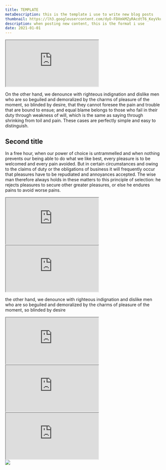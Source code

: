 ```yaml
---
title: TEMPLATE
metaDescription: this is the template i use to write new blog posts
thumbnail: https://lh3.googleusercontent.com/dyO-FDXmkMZyRAcdtT6_KeyVkuEsh0UVM_EEFmhEu0MLN88e9X84-jWszdz6W1Q0Ztde_SthaII_Epe9Ig-doyuWn3EuJ4kW7c_2fUREpsqiCEB5AY4I8dc3rP5HpastKQNkCsa8=w2400
description: when posting new content, this is the format i use
date: 2021-01-01
---
```


<iframe src="https://www.youtube.com/embed//dOgyJjrgato" class="youtube-iframe"></iframe>

On the other hand, we denounce with righteous indignation and dislike men who are so beguiled and demoralized by the charms of pleasure of the moment, so blinded by desire, that they cannot foresee the pain and trouble that are bound to ensue; and equal blame belongs to those who fail in their duty through weakness of will, which is the same as saying through shrinking from toil and pain. These cases are perfectly simple and easy to distinguish. 

## Second title
In a free hour, when our power of choice is untrammelled and when nothing prevents our being able to do what we like best, every pleasure is to be welcomed and every pain avoided. But in certain circumstances and owing to the claims of duty or the obligations of business it will frequently occur that pleasures have to be repudiated and annoyances accepted. The wise man therefore always holds in these matters to this principle of selection: he rejects pleasures to secure other greater pleasures, or else he endures pains to avoid worse pains.

<div class="row">
  <div class="col-md-6">
    <iframe src="https://www.youtube.com/embed//dOgyJjrgato" class="youtube-iframe"></iframe>
  </div>
  <div class="col-md-6">
    <iframe src="https://www.youtube.com/embed//dOgyJjrgato" class="youtube-iframe"></iframe>
  </div>
</div>

the other hand, we denounce with righteous indignation and dislike men who are so beguiled and demoralized by the charms of pleasure of the moment, so blinded by desire

<div class="row">
  <div class="col-md-6">
    <iframe src="https://www.youtube.com/embed//dOgyJjrgato" class="youtube-iframe"></iframe>
  </div>
  <div class="col-md-6">
    <iframe src="https://www.youtube.com/embed//dOgyJjrgato" class="youtube-iframe"></iframe>
  </div>
  <div class="col-md-6">
    <iframe src="https://www.youtube.com/embed//dOgyJjrgato" class="youtube-iframe"></iframe>
  </div>
  <div class="col-md-6">
    <img src="/images/eee.png">
  </div>
</div>